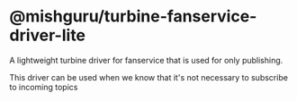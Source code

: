 # @mishguru/turbine-fanservice-driver-lite

A lightweight turbine driver for fanservice that is used for only publishing.

This driver can be used when we know that it's not necessary to subscribe to incoming topics
